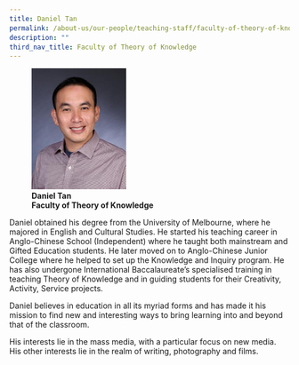 ```yaml
---
title: Daniel Tan
permalink: /about-us/our-people/teaching-staff/faculty-of-theory-of-knowledge/daniel-tan/
description: ""
third_nav_title: Faculty of Theory of Knowledge
---
```

<figure>
<img style="width:40%" src="/images/img_8255-daniel-tan.jpg">
<figcaption> <strong>Daniel Tan<br>
Faculty of Theory of Knowledge</strong>
</figcaption>
</figure>


Daniel obtained his degree from the University of Melbourne, where he majored in English and Cultural Studies. He started his teaching career in Anglo-Chinese School (Independent) where he taught both mainstream and Gifted Education students. He later moved on to Anglo-Chinese Junior College where he helped to set up the Knowledge and Inquiry program. He has also undergone International Baccalaureate’s specialised training in teaching Theory of Knowledge and in guiding students for their Creativity, Activity, Service projects.

  

Daniel believes in education in all its myriad forms and has made it his mission to find new and interesting ways to bring learning into and beyond that of the classroom.

  

His interests lie in the mass media, with a particular focus on new media. His other interests lie in the realm of writing, photography and films.